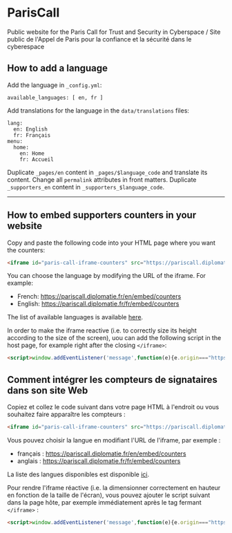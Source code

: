 # ParisCall
Public website for the Paris Call for Trust and Security in Cyberspace / Site public de l'Appel de Paris pour la confiance et la sécurité dans le cyberespace

## How to add a language

Add the language in `_config.yml`:

```
available_languages: [ en, fr ]
```

Add translations for the language in the `data/translations` files:

```
lang:
  en: English
  fr: Français
menu:
  home:
    en: Home
    fr: Accueil
```

Duplicate `_pages/en` content in `_pages/$language_code` and translate its content.
Change all `permalink` attributes in front matters.
Duplicate `_supporters_en` content in `_supporters_$language_code`.

- - -

## How to embed supporters counters in your website

Copy and paste the following code into your HTML page where you want the counters:

```html
<iframe id="paris-call-iframe-counters" src="https://pariscall.diplomatie.fr/en/embed/counters" style="width:100%;border:none;"></iframe>
```

You can choose the language by modifying the URL of the iframe. For example:

- French: https://pariscall.diplomatie.fr/en/embed/counters
- English: https://pariscall.diplomatie.fr/fr/embed/counters

The list of available languages is available [here](https://github.com/ambanum/ParisCall/blob/master/_config.yml#L9).

In order to make the iframe reactive (i.e. to correctly size its height according to the size of the screen), uou can add the following script in the host page, for example right after the closing `</iframe>`:

```html
<script>window.addEventListener('message',function(e){e.origin==="https://pariscall.diplomatie.fr"&&e.data.hasOwnProperty("parisCallFrameHeight")&&(document.getElementById("paris-call-iframe-counters").style.height=`${e.data.parisCallFrameHeight}px`)});</script>
```

## Comment intégrer les compteurs de signataires dans son site Web

Copiez et collez le code suivant dans votre page HTML à l'endroit ou vous souhaitez faire apparaître les compteurs :

```html
<iframe id="paris-call-iframe-counters" src="https://pariscall.diplomatie.fr/fr/embed/counters" style="width:100%;border:none;"></iframe>
```

Vous pouvez choisir la langue en modifiant l'URL de l'iframe, par exemple :

- français : https://pariscall.diplomatie.fr/en/embed/counters
- anglais : https://pariscall.diplomatie.fr/fr/embed/counters

La liste des langues disponibles est disponible [ici](https://github.com/ambanum/ParisCall/blob/master/_config.yml#L9).

Pour rendre l'iframe réactive (i.e. la dimensionner correctement en hauteur en fonction de la taille de l'écran), vous pouvez ajouter le script suivant dans la page hôte, par exemple immédiatement après le tag fermant `</iframe>` :

```html
<script>window.addEventListener('message',function(e){e.origin==="https://pariscall.diplomatie.fr"&&e.data.hasOwnProperty("parisCallFrameHeight")&&(document.getElementById("paris-call-iframe-counters").style.height=`${e.data.parisCallFrameHeight}px`)});</script>
```
